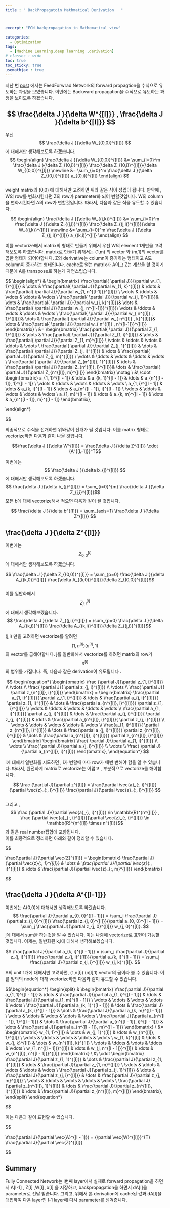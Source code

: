 ```yaml
---
title : " BackPropagatoin Mathmatical Derivation   "



excerpt: "FCN backpropagation in Mathematical view"

categories:
  - Optimization
tags:
  - [Machine Learning,deep learning ,derivation]
# classes : wide
toc: true
toc_sticky: true
usemathjax : true
---
```

지난 번 [post](https://woongjoonchoi.github.io/dlarchitecture/Feed-Forward-Network/) 에서는 FeedForwrad Network의 forward propagtion을 수식으로 유도하는 과정을 보였습니다. 이번에는 Backward propagation을 수식으로 유도하는 과정을 보이도록 하겠습니다. 


## $$ \frac{\delta J }{\delta W^{[l]}}  ,  \frac{\delta J }{\delta b^{[l]}} $$ 


우선 $$ \frac{\delta J }{\delta W_{(0,0)}^{[l]}} $$ 에 대해서만 생각해보도록 하겠습니다.  
$$
\begin{align}
 \frac{\delta J }{\delta W_{(0,0)}^{[l]}}  &= \sum_{i=0}^m \frac{\delta J }{\delta Z_{(0,i)}^{[l]}}  \frac{\delta Z_{(0,i)}^{[l]}}{\delta W_{(0,0)}^{[l]}}  \newline &=  \sum_{i=0}^m \frac{\delta J }{\delta Z_{(0,i)}^{[l]}}  a_{(0,i)}^{[l]}
 \end{align}
 $$  
weight matrix의 (0,0) 에 대해서만 고려하면 위와 같은 식이 성립이 됩니다.  만약에 , W의 row를 변화시킨다면 Z의 row가 parameter화 되어 변할것입니다. W의 column을 변화시킨다면 A의 row가 변할것입니다.  따라서, 다음과 같은 식을 유도할 수 있습니다.  

$$
\begin{align}
 \frac{\delta J }{\delta W_{(j,k)}^{[l]}}  &= \sum_{i=0}^m \frac{\delta J }{\delta Z_{(j,i)}^{[l]}}  \frac{\delta Z_{(j,i)}^{[l]}}{\delta W_{(j,k)}^{[l]}}  \newline &=  \sum_{i=0}^m \frac{\delta J }{\delta Z_{(j,i)}^{[l]}}  a_{(k,i)}^{[l]}
 \end{align}
 $$   

 이를 vectorize해서 matrix의 형태로 만들기 위해서 우선 W의 element 1개만을 고려해보도록 하겠습니다. matrix로 만들기 위해서는  (1,m) 의 vector 와 (m,1)의 vector를 곱한 형태가 되어야합니다. Z의 derivative는 column이 증가하는 형태이고 A도 column이 증가하는 형태입니다. cache로 얻는 matrix가 A이고 Z는 계산을 할 것이기 때문에 A를 transpose로 하는게 자연스럽습니다.


$$ 
\begin{align*}
&
\begin{bmatrix}
\frac{\partial{ \partial J}}{\partial w_{1, 1}^{[l]}} & \dots & \frac{\partial{ \partial J}}{\partial w_{1, k}^{[l]}} & \dots & \frac{\partial{ \partial J}}{\partial w_{1, n^{[l-1]}}^{[l]}} \\
\vdots & \ddots & \vdots & \ddots & \vdots \\
\frac{\partial{ \partial J}}{\partial w_{j, 1}^{[l]}}& \dots & \frac{\partial{ \partial J}}{\partial w_{j, k}^{[l]}}& \dots & \frac{\partial{ \partial J}}{\partial w_{j, n^{[l-1]}}^{[l]}}\\
\vdots & \ddots & \vdots & \ddots & \vdots \\
\frac{\partial{ \partial J}}{\partial w_{ n^{[l]} , 1}^{[l]}}& \dots & \frac{\partial{ \partial J}}{\partial w_{ n^{[l]} , k}^{[l]}}& \dots & \frac{\partial{ \partial J}}{\partial w_{ n^{[l]} , n^{[l-1]}}^{[l]}}
\end{bmatrix} \\
&=
\begin{bmatrix}
\frac{\partial{ \partial J}}{\partial Z_{1, 1}^{[l]}} & \dots & \frac{\partial{ \partial J}}{\partial Z_{1, i}^{[l]}}  & \dots & \frac{\partial{ \partial J}}{\partial Z_{1, m}^{[l]}} \\
\vdots & \ddots & \vdots & \ddots & \vdots \\
\frac{\partial{ \partial J}}{\partial Z_{j, 1}^{[l]}} & \dots & \frac{\partial{ \partial J}}{\partial Z_{j, i}^{[l]}} & \dots & \frac{\partial{ \partial J}}{\partial Z_{j, m}^{[l]}} \\
\vdots & \ddots & \vdots & \ddots & \vdots \\
\frac{\partial{ \partial J}}{\partial Z_{n^{[l]}, 1}^{[l]}} & \dots & \frac{\partial{ \partial J}}{\partial Z_{n^{[l]}, i}^{[l]}}& \dots & \frac{\partial{ \partial J}}{\partial Z_{n^{[l]}, m}^{[l]}}
\end{bmatrix} \notag \\
&\ \cdot
\begin{bmatrix}
a_{1, 1}^{[l - 1]} & \dots & a_{k, 1}^{[l - 1]} & \dots & a_{n^{[l - 1]}, 1}^{[l - 1]} \\
\vdots & \ddots & \vdots & \ddots & \vdots \\
a_{1, i}^{[l - 1]} & \dots & a_{k, i}^{[l - 1]} & \dots & a_{n^{[l - 1]}, i}^{[l - 1]} \\
\vdots & \ddots & \vdots & \ddots & \vdots \\
a_{1, m}^{[l - 1]} & \dots & a_{k, m}^{[l - 1]} & \dots & a_{n^{[l - 1]}, m}^{[l - 1]}
\end{bmatrix},

\end{align*}
 

$$ 

최종적으로 수식을 전개하면 위와같이 전개가 될 것입니다.  이를 matrix 형태로 vectorize하면 다음과 같이 나올 것입니다. 

$$\frac{\delta J }{\delta W^{[l]}}  = \frac{\delta J }{\delta Z^{[l]}} \cdot {A^{[L-1]}}^T$$   

이번에는 $$ \frac{\delta J }{\delta b_{j}^{[l]}} $$ 에 대해서만 생각해보도록 하겠습니다.  
$$ \frac{\delta J }{\delta b_{j}^{[l]}} =  \sum_{i=0}^{m} \frac{\delta J }{\delta Z_{j,i}^{[l]}}$$ 
 모든 b에 대해  vectorize해서 적으면 다음과 같이 될 것입니다. 

$$ \frac{\delta J }{\delta b^{[l]}}  = \sum_{axis=1} \frac{\delta J }{\delta Z^{[l]}} $$ 


## \frac{\delta J }{\delta Z^{[l]}} 

이번에는 $$ Z_{0,0}^{[l]}$$ 에 대해서만 생각해보도록 하겠습니다.  

$$ \frac{\delta J }{\delta Z_{(0,0)}^{[l]}}  = \sum_{p=0} \frac{\delta J }{\delta A_{(k,0)}^{[l]}} \frac{\delta A_{(k,0)}^{[l]}}{\delta Z_{(0,0)}^{[l]}}$$   
이를 일반화해서 $$ Z_{j,i}^{[l]}$$ 에 대해서 생각해보겠습니다.  
$$ \frac{\delta J }{\delta Z_{(j,i)}^{[l]}}  = \sum_{p=0} \frac{\delta J }{\delta A_{(k,i)}^{[l]}} \frac{\delta A_{(k,i)}^{[l]}}{\delta Z_{(j,i)}^{[l]}}$$  

(j,i) 만을 고려하면 vectorize를 할려면 $$(1,n^{[l]})  (n^{[l]},1)$$의 vector를 곱해야합니다. j를 일반화해서  vectorize를 하려면  matrix의 row가 $$n^{[l]}$$ 의 범위를 가집니다. 즉, 다음과 같은 derivation이 유도됩니다 .

$$ 
\begin{equation*}
\begin{bmatrix}
\frac {\partial J}{\partial z_{1, i}^{[l]}} \\
\vdots \\
\frac{ \partial J}{ \partial z_{j, i}^{[l]}} \\
\vdots \\
\frac{ \partial J}{ \partial z_{n^{[l]}, i}^{[l]}}
\end{bmatrix} =
\begin{bmatrix}
\frac{\partial a_{1, i}^{[l]}}{ \partial z_{1, i}^{[l]}} & \dots & \frac{\partial a_{j, i}^{[l]}}{ \partial z_{1, i}^{[l]}} & \dots & \frac{\partial a_{n^{[l]}, i}^{[l]}}{ \partial z_{1, i}^{[l]}} \\
\vdots & \ddots & \vdots & \ddots & \vdots \\
\frac{\partial a_{1, i}^{[l]}}{ \partial z_{j, i}^{[l]}} & \dots & \frac{\partial a_{j, i}^{[l]}}{ \partial z_{j, i}^{[l]}} & \dots & \frac{\partial a_{n^{[l]}, i}^{[l]}}{ \partial z_{j, i}^{[l]}} \\
\vdots & \ddots & \vdots & \ddots & \vdots \\
\frac{a_{1, i}^{[l]}}{ \partial z_{n^{[l]}, i}^{[l]}} & \dots & \frac{\partial a_{j, i}^{[l]}}{ \partial z_{n^{[l]}, i}^{[l]}} & \dots & \frac{\partial a_{n^{[l]}, i}^{[l]}}{ \partial z_{n^{[l]}, i}^{[l]}}
\end{bmatrix}
\begin{bmatrix}
\frac{ \partial J}{\partial a_{1, i}^{[l]}} \\
\vdots \\
\frac{ \partial J}{\partial a_{j, i}^{[l]}} \\
\vdots \\
\frac{ \partial J}{\partial a_{n^{[l]}, i}^{[l]}}
\end{bmatrix},
\end{equation*}
$$  

i에 대해서 일반화를 시도하면 , i가 변할때 마다 row가 매번 변해야 함을 알 수 있습니다. 따라서, 완전하게 matrix로 vectorize는 어렵고 , 부분적으로 vectorize를 해야합니다. 

$$
\frac {\partial J}{\partial z^{[l]}} = \frac{\partial \vec{a}_{:, i}^{[l]}}{\partial \vec{z}_{:, i}^{[l]}} \frac{\partial J}{\partial \vec{a}_{:, i}^{[l]}}
$$  
그리고 , 
$$ \frac {\partial J}{\partial \vec{a}_{:, i}^{[l]}} \in \mathbb{R}^{n^{[l]}}   ,  \frac {\partial \vec{a}_{:, i}^{[l]}}{\partial \vec{z}_{:, i}^{[l]}} \in \mathbb{R}^{n^{[l]} \times n^{[l]}}$$
  과 같은 real number집합에 포함됩니다.  
이를 최종적으로 정리하면 아래와 같이 정리할 수 있습니다.  

$$


\frac{\partial J}{\partial \vec{Z}^{[l]}} =
\begin{bmatrix}
\frac{\partial J}{\partial \vec{z}_{:, 1}^{[l]}} & \dots & \frac{\partial J}{\partial \vec{z}_{:, i}^{[l]}} & \dots & \frac{\partial J}{\partial \vec{z}_{:, m}^{[l]}}
\end{bmatrix}
 

$$ 

## \frac{\delta J }{\delta A^{[l-1]}} 

이번에는 A(0,0)에 대해서만 생각해보도록 하겠습니다.  
$$ 
\frac{\partial J}{\partial a_{0, 0}^{[l - 1]}} = \sum_j \frac{\partial J}{\partial z_{j, 0}^{[l]}} \frac{\partial z_{j, 0}^{[l]}}{\partial a_{0, 0}^{[l - 1]}} = \sum_j \frac{\partial J}{\partial z_{j, 0}^{[l]}} w_{j, 0}^{[l]}. 
$$
j에 대해서 sum을 하는것을 알 수 있습니다. 이는 나중에 vectorize로 표현이 가능할 것입니다.  이제는, 일반화된 k,i에 대해서 생각해보겠습니다.  

$$ 
\frac{\partial J}{\partial a_{k, i}^{[l - 1]}} = \sum_j \frac{\partial J}{\partial z_{j, i}^{[l]}} \frac{\partial z_{j, i}^{[l]}}{\partial a_{k, i}^{[l - 1]}} = \sum_j \frac{\partial J}{\partial z_{j, i}^{[l]}} w_{j, k}^{[l]}. 
$$

A의 unit 1개에 대해서만 고려하면, (1,n[l]) (n[l],1) vector의 곱이라 볼 수 있습니다.  이를 임의의 node에 대해 vectorize하면 다음과 같이 유도할 수 있습니다.  

$$\begin{equation*}
\begin{split}
&
\begin{bmatrix}
\frac{\partial J}{\partial a_{1, 1}^{[l - 1]}} & \dots & \frac{\partial J}{\partial a_{1, i}^{[l - 1]}} & \dots & \frac{\partial J}{\partial a_{1, m}^{[l - 1]}} \\
\vdots & \ddots & \vdots & \ddots & \vdots \\
\frac{\partial J}{\partial a_{k, 1}^{[l - 1]}} & \dots & \frac{\partial J}{\partial a_{k, i}^{[l - 1]}} & \dots & \frac{\partial J}{\partial a_{k, m}^{[l - 1]}} \\
\vdots & \ddots & \vdots & \ddots & \vdots \\
\frac{\partial J}{\partial a_{n^{[l - 1]}, 1}^{[l - 1]}} & \dots & \frac{\partial J}{\partial a_{n^{[l - 1]}, i}^{[l - 1]}} & \dots & \frac{\partial J}{\partial a_{n^{[l - 1]}, m}^{[l - 1]}}
\end{bmatrix} \\
&=
\begin{bmatrix}
w_{1, 1}^{[l]} & \dots & w_{j, 1}^{[l]} & \dots & w_{n^{[l]}, 1}^{[l]} \\
\vdots & \ddots & \vdots & \ddots & \vdots \\
w_{1, k}^{[l]} & \dots & w_{j, k}^{[l]} & \dots & w_{n^{[l]}, k}^{[l]} \\
\vdots & \ddots & \vdots & \ddots & \vdots \\
w_{1, n^{[l - 1]}}^{[l]} & \dots & w_{j, n^{[l - 1]}}^{[l]} & \dots & w_{n^{[l]}, n^{[l - 1]}}^{[l]}
\end{bmatrix} \\
&\  \cdot
\begin{bmatrix}
\frac{\partial J}{\partial z_{1, 1}^{[l]}} & \dots & \frac{\partial J}{\partial z_{1, i}^{[l]}} & \dots & \frac{\partial J}{\partial z_{1, m}^{[l]}} \\
\vdots & \ddots & \vdots & \ddots & \vdots \\
\frac{\partial J}{\partial z_{j, 1}^{[l]}} & \dots & \frac{\partial J}{\partial z_{j, i}^{[l]}} & \dots & \frac{\partial J}{\partial z_{j, m}^{[l]}} \\
\vdots & \ddots & \vdots & \ddots & \vdots \\
\frac{\partial J}{\partial z_{n^{[l]}, 1}^{[l]}} & \dots & \frac{\partial J}{\partial z_{n^{[l]}, i}^{[l]}} & \dots & \frac{\partial J}{\partial z_{n^{[l]}, m}^{[l]}}
\end{bmatrix},
\end{split}
\end{equation*}

$$  

이는 다음과 같이 표현할 수 있습니다.

$$

\frac{\partial J}{\partial \vec{A}^{[l - 1]}} = {\partial \vec{W}^{[l]}}^{T} \frac{\partial J}{\partial \vec{Z}^{[l]}}

$$

## Summary 

Fully Connected Network는 l번째 layer에서 실제로 forward propagation을 하면서 A[l-1] , Z[l] ,W[l] ,b[l] 을 저장하고, backpropagation을 하면서 dA[l]을 parameter로 전달 받습니다. 그리고, 위에서 본 derivation에 cache된 값과 dA[l]을 대입하여 다음 layer인 l-1 layer에 다시 parameter를 넘겨줍니다. 